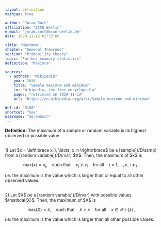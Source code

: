 ```yaml
---
layout: definition
mathjax: true

author: "Joram Soch"
affiliation: "BCCN Berlin"
e_mail: "joram.soch@bccn-berlin.de"
date: 2020-11-12 05:33:00

title: "Maximum"
chapter: "General Theorems"
section: "Probability theory"
topic: "Further summary statistics"
definition: "Maximum"

sources:
  - authors: "Wikipedia"
    year: 2020
    title: "Sample maximum and minimum"
    in: "Wikipedia, the free encyclopedia"
    pages: "retrieved on 2020-11-12"
    url: "https://en.wikipedia.org/wiki/Sample_maximum_and_minimum"

def_id: "D108"
shortcut: "max"
username: "JoramSoch"
---
```



**Definition:** The maximum of a sample or random variable is its highest observed or possible value.

<br>
1) Let $x = \left\lbrace x_1, \ldots, x_n \right\rbrace$ be a [sample](/D/samp) from a [random variable](/D/rvar) $X$. Then, the maximum of $x$ is

$$ \label{eq:max-samp}
\mathrm{max}(x) = x_j, \quad \text{such that} \quad x_j \geq x_i \quad \text{for all} \quad i = 1, \ldots, n, \; i \neq j \; ,
$$

i.e. the maximum is the value which is larger than or equal to all other observed values.

<br>
2) Let $X$ be a [random variable](/D/rvar) with possible values $\mathcal{X}$. Then, the maximum of $X$ is

$$ \label{eq:max-rvar}
\mathrm{max}(X) = \tilde{x}, \quad \text{such that} \quad \tilde{x} > x \quad \text{for all} \quad x \in \mathcal{X}\setminus\left\lbrace \tilde{x} \right\rbrace \; ,
$$

i.e. the maximum is the value which is larger than all other possible values.